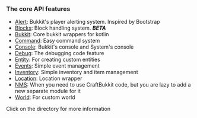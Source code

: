 ### The core API features
- [Alert](./alert): Bukkit's player alerting system. Inspired by Bootstrap
- [Blocks](./blocks): Block handling system. ***BETA***
- [Bukkit](./bukkit): Core bukkit wrappers for kotlin
- [Command](./command): Easy command system
- [Console](./console): Bukkit's console and System's console
- [Debug](./debug): The debugging code feature
- [Entity](./entity): For creating custom entities
- [Events](./events): Simple event management
- [Inventory](./inventory): Simple inventory and item management
- [Location](./location): Location wrapper
- [NMS](./nms): When you need to use CraftBukkit code, but you are lazy to add a new separate module for it
- [World](./world): For custom world

Click on the directory for more information